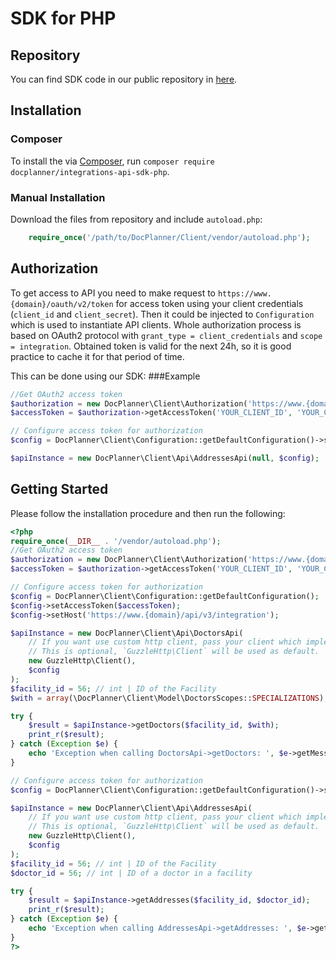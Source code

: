# SDK for PHP

## Repository

You can find SDK code in our public repository in [here](https://github.com/DocPlanner/integrations-api-sdk-php).

## Installation
### Composer

To install the via [Composer](http://getcomposer.org/), run `composer require docplanner/integrations-api-sdk-php`.

### Manual Installation

Download the files from repository and include `autoload.php`:

```php
    require_once('/path/to/DocPlanner/Client/vendor/autoload.php');
```

## Authorization

To get access to API you need to make request to `https://www.{domain}/oauth/v2/token` for access token using your client credentials (`client_id` and `client_secret`).
Then it could be injected to `Configuration` which is used to instantiate API clients.
Whole authorization process is based on OAuth2 protocol with `grant_type = client_credentials` and `scope = integration`.
Obtained token is valid for the next 24h, so it is good practice to cache it for that period of time.

This can be done using our SDK:
###Example
```php
//Get OAuth2 access token
$authorization = new DocPlanner\Client\Authorization('https://www.{domain}/oauth/v2/token');
$accessToken = $authorization->getAccessToken('YOUR_CLIENT_ID', 'YOUR_CLIENT_SECRET');

// Configure access token for authorization 
$config = DocPlanner\Client\Configuration::getDefaultConfiguration()->setAccessToken($accessToken);

$apiInstance = new DocPlanner\Client\Api\AddressesApi(null, $config);
```


## Getting Started

Please follow the installation procedure and then run the following:

```php
<?php
require_once(__DIR__ . '/vendor/autoload.php');
//Get OAuth2 access token
$authorization = new DocPlanner\Client\Authorization('https://www.{domain}/oauth/v2/token');
$accessToken = $authorization->getAccessToken('YOUR_CLIENT_ID', 'YOUR_CLIENT_SECRET');

// Configure access token for authorization 
$config = DocPlanner\Client\Configuration::getDefaultConfiguration();
$config->setAccessToken($accessToken);
$config->setHost('https://www.{domain}/api/v3/integration');

$apiInstance = new DocPlanner\Client\Api\DoctorsApi(
    // If you want use custom http client, pass your client which implements `GuzzleHttp\ClientInterface`.
    // This is optional, `GuzzleHttp\Client` will be used as default.
    new GuzzleHttp\Client(),
    $config
);
$facility_id = 56; // int | ID of the Facility
$with = array(\DocPlanner\Client\Model\DoctorsScopes::SPECIALIZATIONS); // string[] | 

try {
    $result = $apiInstance->getDoctors($facility_id, $with);
    print_r($result);
} catch (Exception $e) {
    echo 'Exception when calling DoctorsApi->getDoctors: ', $e->getMessage(), PHP_EOL;
}

// Configure access token for authorization 
$config = DocPlanner\Client\Configuration::getDefaultConfiguration()->setAccessToken($accessToken);

$apiInstance = new DocPlanner\Client\Api\AddressesApi(
    // If you want use custom http client, pass your client which implements `GuzzleHttp\ClientInterface`.
    // This is optional, `GuzzleHttp\Client` will be used as default.
    new GuzzleHttp\Client(),
    $config
);
$facility_id = 56; // int | ID of the Facility
$doctor_id = 56; // int | ID of a doctor in a facility

try {
    $result = $apiInstance->getAddresses($facility_id, $doctor_id);
    print_r($result);
} catch (Exception $e) {
    echo 'Exception when calling AddressesApi->getAddresses: ', $e->getMessage(), PHP_EOL;
}
?>
```

